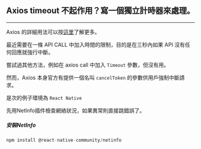 ## Axios timeout 不起作用？寫一個獨立計時器來處理。
---
Axios 的詳細用法可以按[這里](https://github.com/axios/axios)了解更多。

最近需要在一條 API CALL 中加入時間的限制，目的是在三秒內如果 API 沒有任何回應就強行中斷。

嘗試過其他方法，例如在 axios call 中加入 ```Timeout``` 參數，但沒有用。

然而，Axios 本身官方有提供一個名叫 ```cancelToken``` 的參數供用戶強制中斷請求。

是次的例子環境為 ```React Native```

先用NetInfo插件檢查網絡狀況，如果異常則直接跳錯誤了。

##### 安裝NetInfo 

```js
npm install @react-native-community/netinfo
```